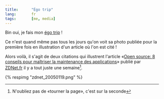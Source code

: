 ```yaml
---
title:      "Égo trip"
lang:       fr
tags:       [me, media]
---
```


Bin oui, je fais mon [égo trip](http://www.paroles.net/chansons/14242.htm) !


Ce n'est quand même pas tous les jours qu'on voit sa photo publiée pour la première fois en illustration d'un article où l'on est cité !

Alors voilà, il s'agit de deux citations qui illustrent l'article «[Open source: 8 conseils pour maîtriser la maintenance des applications](http://www.zdnet.fr/techupdate/applications/0,39020852,39199210-1,00.htm)» publié par [ZDNet.fr](http://www.zdnet.fr/) il y a tout juste une semaine[^t1].

{% respimg "zdnet_20050119.png" %}




[^t1]: N'oubliez pas de «tourner la page», c'est sur la seconde

